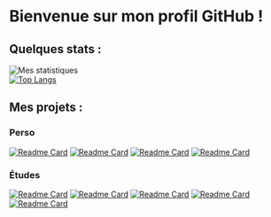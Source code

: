 # Bienvenue sur mon profil GitHub !
## Quelques stats :
![Mes statistiques](https://github-readme-stats.vercel.app/api?username=Fonkio&show_icons=true&theme=prussian&count_private=true)<br>
[![Top Langs](https://github-readme-stats.vercel.app/api/top-langs/?username=Fonkio&theme=prussian)](https://github.com/anuraghazra/github-readme-stats)

## Mes projets :
### Perso
[![Readme Card](https://github-readme-stats.vercel.app/api/pin/?username=MvWild&repo=launcher-mvwild&show_owner=true&theme=prussian)](https://github.com/MvWild/launcher-mvwild)
[![Readme Card](https://github-readme-stats.vercel.app/api/pin/?username=Fonkio&repo=IniciumBot&show_owner=true&theme=prussian)](https://github.com/Fonkio/IniciumBot)
[![Readme Card](https://github-readme-stats.vercel.app/api/pin/?username=Fonkio&repo=Gondran-Dorald&show_owner=true&theme=prussian)](https://github.com/Fonkio/Gondran-Dorald)
[![Readme Card](https://github-readme-stats.vercel.app/api/pin/?username=MvWild&repo=ImportHome&show_owner=true&theme=prussian)](https://github.com/MvWild/ImportHome)
### Études
[![Readme Card](https://github-readme-stats.vercel.app/api/pin/?username=55Evo&repo=Promesse&show_owner=true&theme=prussian)](https://github.com/55Evo/Promesse)
[![Readme Card](https://github-readme-stats.vercel.app/api/pin/?username=Fonkio&repo=Metaheuristique&show_owner=true&theme=prussian)](https://github.com/Fonkio/Metaheuristique)
[![Readme Card](https://github-readme-stats.vercel.app/api/pin/?username=Fonkio&repo=alertOCampus&show_owner=true&theme=prussian)](https://github.com/Fonkio/alertOCampus)
[![Readme Card](https://github-readme-stats.vercel.app/api/pin/?username=Fonkio&repo=Keyper&show_owner=true&theme=prussian)](https://github.com/Fonkio/Keyper)
[![Readme Card](https://github-readme-stats.vercel.app/api/pin/?username=Fonkio&repo=GestionEquipeSportive&show_owner=true&theme=prussian)](https://github.com/Fonkio/GestionEquipeSportive)
